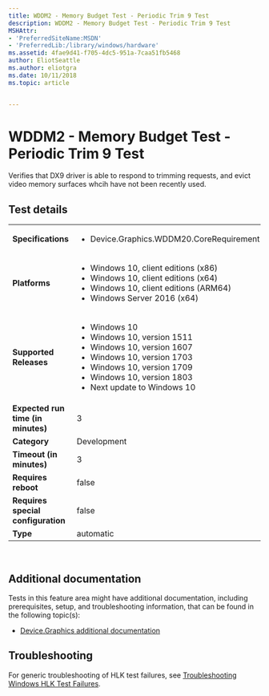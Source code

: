 ```yaml
---
title: WDDM2 - Memory Budget Test - Periodic Trim 9 Test
description: WDDM2 - Memory Budget Test - Periodic Trim 9 Test
MSHAttr:
- 'PreferredSiteName:MSDN'
- 'PreferredLib:/library/windows/hardware'
ms.assetid: 4fae9d41-f705-4dc5-951a-7caa51fb5468
author: EliotSeattle
ms.author: eliotgra
ms.date: 10/11/2018
ms.topic: article


---
```


# <span id="p_hlk_test.120c3b0a-552b-4e53-9832-c97254838448"></span>WDDM2 - Memory Budget Test - Periodic Trim 9 Test


Verifies that DX9 driver is able to respond to trimming requests, and evict video memory surfaces whcih have not been recently used.

## Test details
|||
|---|---|
| **Specifications**  | <ul><li>Device.Graphics.WDDM20.CoreRequirement</li></ul> |  
| **Platforms**   | <ul><li>Windows 10, client editions (x86)</li><li>Windows 10, client editions (x64)</li><li>Windows 10, client editions (ARM64)</li><li>Windows Server 2016 (x64)</li></ul> |
| **Supported Releases** | <ul><li>Windows 10</li><li>Windows 10, version 1511</li><li>Windows 10, version 1607</li><li>Windows 10, version 1703</li><li>Windows 10, version 1709</li><li>Windows 10, version 1803</li><li>Next update to Windows 10</li></ul> |
|**Expected run time (in minutes)**| 3 |
|**Category**| Development |
|**Timeout (in minutes)**| 3 |
|**Requires reboot**| false |
|**Requires special configuration**| false |
|**Type**| automatic |

 

## <span id="Additional_documentation"></span><span id="additional_documentation"></span><span id="ADDITIONAL_DOCUMENTATION"></span>Additional documentation


Tests in this feature area might have additional documentation, including prerequisites, setup, and troubleshooting information, that can be found in the following topic(s):

-   [Device.Graphics additional documentation](device-graphics-additional-documentation.md)

## <span id="Troubleshooting"></span><span id="troubleshooting"></span><span id="TROUBLESHOOTING"></span>Troubleshooting


For generic troubleshooting of HLK test failures, see [Troubleshooting Windows HLK Test Failures](..\user\troubleshooting-windows-hlk-test-failures.md).

 

 






